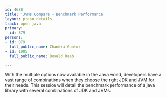 ```yaml
---
id: 4688
title: 'JVMs.Compare - Benchmark Performance'
layout: preso_details
track: open java
primary:
  id: 879
persons:
- id: 879
  full_public_name: Chandra Guntur
- id: 1005
  full_public_name: Donald Raab

---
```

With the multiple options now available in the Java world, developers have a vast range of combinations when they choose the right JDK and JVM for their needs. This session will detail the benchmark performance of a java library with several combinations of JDK and JVMs.